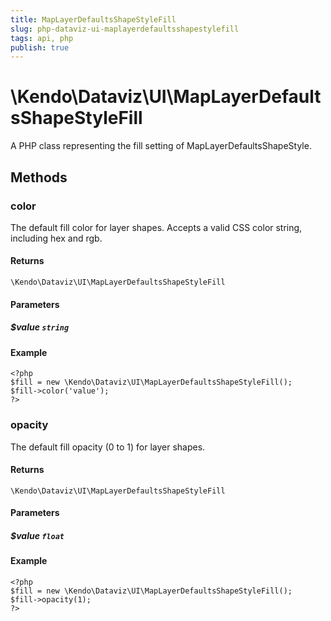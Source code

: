 ```yaml
---
title: MapLayerDefaultsShapeStyleFill
slug: php-dataviz-ui-maplayerdefaultsshapestylefill
tags: api, php
publish: true
---
```


# \Kendo\Dataviz\UI\MapLayerDefaultsShapeStyleFill

A PHP class representing the fill setting of MapLayerDefaultsShapeStyle.


## Methods

### color
The default fill color for layer shapes.
Accepts a valid CSS color string, including hex and rgb.

#### Returns
`\Kendo\Dataviz\UI\MapLayerDefaultsShapeStyleFill`

#### Parameters

##### $value `string`



#### Example 
    <?php
    $fill = new \Kendo\Dataviz\UI\MapLayerDefaultsShapeStyleFill();
    $fill->color('value');
    ?>

### opacity
The default fill opacity (0 to 1) for layer shapes.

#### Returns
`\Kendo\Dataviz\UI\MapLayerDefaultsShapeStyleFill`

#### Parameters

##### $value `float`



#### Example 
    <?php
    $fill = new \Kendo\Dataviz\UI\MapLayerDefaultsShapeStyleFill();
    $fill->opacity(1);
    ?>

